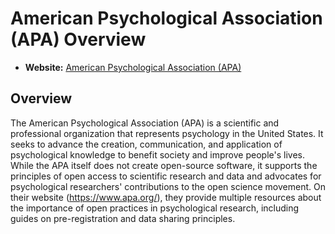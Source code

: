 # American Psychological Association (APA) Overview

- **Website:** [American Psychological Association (APA)](https://www.apa.org/)

## Overview

The American Psychological Association (APA) is a scientific and professional organization that represents psychology in the United States. It seeks to advance the creation, communication, and application of psychological knowledge to benefit society and improve people's lives. While the APA itself does not create open-source software, it supports the principles of open access to scientific research and data and advocates for psychological researchers' contributions to the open science movement. On their website (<https://www.apa.org/>), they provide multiple resources about the importance of open practices in psychological research, including guides on pre-registration and data sharing principles.
